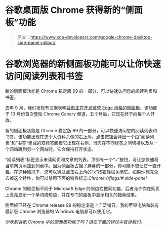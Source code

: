 # 谷歌桌面版 Chrome 获得新的“侧面板”功能

> 原文：<https://www.xda-developers.com/google-chrome-desktop-side-panel-rollout/>

# 谷歌浏览器的新侧面板功能可以让你快速访问阅读列表和书签

新的侧面板功能是 Chrome 稳定版 99 的一部分，可以快速访问您的阅读列表和书签。

去年 9 月，我们发现有证据表明[谷歌正在开发微软 Edge 风格的侧面板](https://www.xda-developers.com/google-chrome-side-search-test/)。该功能于 10 月份首次登陆 Chrome Canary 频道，五个月后，它现在终于向每个人开放。

新的侧面板功能是 Chrome 稳定版 99 的一部分，可以快速访问您的阅读列表和书签。该功能出现在您个人资料头像的右上角。点击按钮会弹出一个由“阅读列表”和“书签”组成的双标签面板它出现在右侧，当您在不同标签之间切换以及从一个网站跳到另一个网站时，它会保持打开状态。

“阅读列表”标签显示未读网页和文章的列表，顶部有一个“+”按钮，可让您快速将当前网页添加到列表中。因为侧面板占据了屏幕的一部分，你可能不想让它一直开着。在这种情况下，您可以通过点击右上角的“x”按钮轻松关闭它。如果你想完全去掉这个特性，你可以禁用下面的特性标志:*Chrome://flags/# side-panel*

Chrome 的侧面板不同于 Microsoft Edge 的侧边栏搜索功能，后者允许你在网页上高亮显示一个单词或短语，并在专门的面板中显示相关的搜索结果。

侧面板已经在 Chrome release 99 的稳定渠道上广泛铺开。我的苹果电脑和装有最新版 Chrome 浏览器的 Windows 电脑都可以使用它。

*你收到谷歌 Chrome 中的侧面板功能了吗？请在下面的评论中告诉我们。*